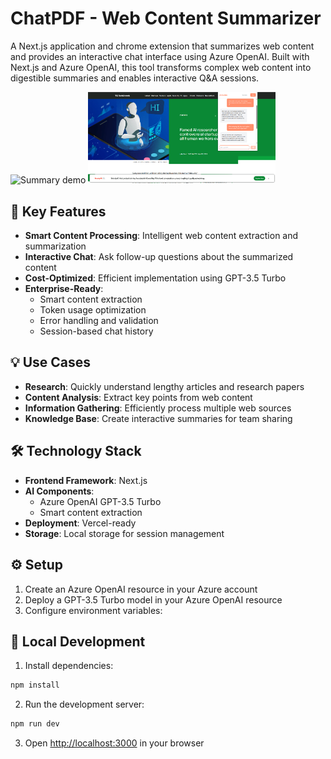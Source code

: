 # ChatPDF - Web Content Summarizer

A Next.js application and chrome extension that summarizes web content and provides an interactive chat interface using Azure OpenAI. Built with Next.js and Azure OpenAI, this tool transforms complex web content into digestible summaries and enables interactive Q&A sessions.

<img src="summary-demo.png" alt="Summary demo" width="300">
<img src="chat_demo.png" alt="Chat demo" width="300">

## 🚀 Key Features

-   **Smart Content Processing**: Intelligent web content extraction and summarization
-   **Interactive Chat**: Ask follow-up questions about the summarized content
-   **Cost-Optimized**: Efficient implementation using GPT-3.5 Turbo
-   **Enterprise-Ready**:
    -   Smart content extraction
    -   Token usage optimization
    -   Error handling and validation
    -   Session-based chat history

## 💡 Use Cases

-   **Research**: Quickly understand lengthy articles and research papers
-   **Content Analysis**: Extract key points from web content
-   **Information Gathering**: Efficiently process multiple web sources
-   **Knowledge Base**: Create interactive summaries for team sharing

## 🛠️ Technology Stack

-   **Frontend Framework**: Next.js
-   **AI Components**:
    -   Azure OpenAI GPT-3.5 Turbo
    -   Smart content extraction
-   **Deployment**: Vercel-ready
-   **Storage**: Local storage for session management

## ⚙️ Setup

1. Create an Azure OpenAI resource in your Azure account
2. Deploy a GPT-3.5 Turbo model in your Azure OpenAI resource
3. Configure environment variables:

## 🧪 Local Development

1. Install dependencies:

```bash
npm install
```

2. Run the development server:

```bash
npm run dev
```

3. Open [http://localhost:3000](http://localhost:3000) in your browser
